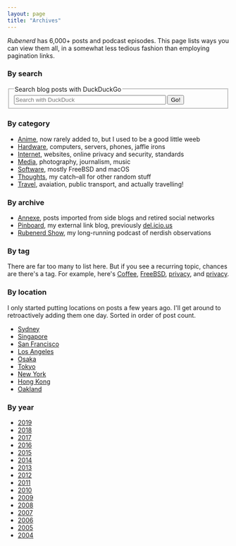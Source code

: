 ```yaml
---
layout: page
title: "Archives"
---
```

*Rubenerd* has 6,000+ posts and podcast episodes. This page lists ways you can view them all, in a somewhat less tedious fashion than employing pagination links.


<h3 id="search">By search</h3>
<p>
<form role="search" method="get" action="https://duckduckgo.com/" id="search">
<fieldset>
<legend>Search blog posts with DuckDuckGo</legend>
<input type="text" size="40" name="q" placeholder="Search with DuckDuck" />
<input type="hidden" name="ia" value="web" />
<input type="hidden" name="kaj" value="m" />
<input type="hidden" name="k7" value="w" />
<input type="hidden" name="k9" value="b" />
<input type="hidden" name="ks" value="l" />
<input type="hidden" name="sites" value="https://rubenerd.com/" />
<input type="submit" value="Go!" />
</fieldset>
</form></p>


<h3 id="category">By category</h3>

* [Anime](/anime/), now rarely added to, but I used to be a good little weeb
* [Hardware](/hardware/), computers, servers, phones, jaffle irons
* [Internet](/internet/), websites, online privacy and security, standards
* [Media](/media/), photography, journalism, music
* [Software](/software/), mostly FreeBSD and macOS
* [Thoughts](/thoughts/), my catch–all for other random stuff
* [Travel](/travel/), avaiation, public transport, and actually travelling!


<h3 id="other-categories">By archive</h3>

* [Annexe](/annexe/), posts imported from side blogs and retired social networks
* [Pinboard](https://pinboard.in/u:Rubenerd), my external link blog, previously [del.icio.us](https://del.icio.us/rubenerd)
* [Rubenerd Show](/show/), my long-running podcast of nerdish observations


<h3 id="location">By tag</h3>

There are far too many to list here. But if you see a recurring topic, chances are there's a tag. For example, here's [Coffee], [FreeBSD], [privacy], and [privacy].

[coffee]: https://rubenerd.com/tag/coffee/
[FreeBSD]: https://rubenerd.com/tag/freebsd/
[privacy]: https://rubenerd.com/tag/privacy/


<h3 id="location">By location</h3>

I only started putting locations on posts a few years ago. I'll get around to retroactively adding them one day. Sorted in order of post count.

* [Sydney](/location/sydney/)
* [Singapore](/location/singapore/)
* [San Francisco](/location/san-francisco/)
* [Los Angeles](/location/los-angeles/)
* [Osaka](/location/osaka/)
* [Tokyo](/location/tokyo/)
* [New York](/location/new-york/)
* [Hong Kong](/location/hong-kong/)
* [Oakland](/location/oakland/)

<h3 id="year">By year</h3>

* [2019](/year/2019/)
* [2018](/year/2018/)
* [2017](/year/2017/)
* [2016](/year/2016/)
* [2015](/year/2015/)
* [2014](/year/2014/)
* [2013](/year/2013/)
* [2012](/year/2012/)
* [2011](/year/2011/)
* [2010](/year/2010/)
* [2009](/year/2009/)
* [2008](/year/2008/)
* [2007](/year/2007/)
* [2006](/year/2006/)
* [2005](/year/2005/)
* [2004](/year/2004/)

